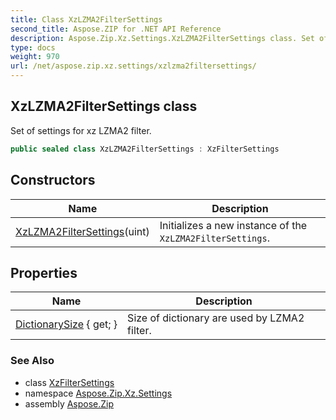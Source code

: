```yaml
---
title: Class XzLZMA2FilterSettings
second_title: Aspose.ZIP for .NET API Reference
description: Aspose.Zip.Xz.Settings.XzLZMA2FilterSettings class. Set of settings for xz LZMA2 filter
type: docs
weight: 970
url: /net/aspose.zip.xz.settings/xzlzma2filtersettings/
---
```

## XzLZMA2FilterSettings class

Set of settings for xz LZMA2 filter.

```csharp
public sealed class XzLZMA2FilterSettings : XzFilterSettings
```

## Constructors

| Name | Description |
| --- | --- |
| [XzLZMA2FilterSettings](xzlzma2filtersettings/)(uint) | Initializes a new instance of the `XzLZMA2FilterSettings`. |

## Properties

| Name | Description |
| --- | --- |
| [DictionarySize](../../aspose.zip.xz.settings/xzlzma2filtersettings/dictionarysize/) { get; } | Size of dictionary are used by LZMA2 filter. |

### See Also

* class [XzFilterSettings](../xzfiltersettings/)
* namespace [Aspose.Zip.Xz.Settings](../../aspose.zip.xz.settings/)
* assembly [Aspose.Zip](../../)


